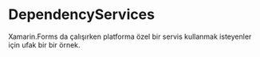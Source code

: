 # DependencyServices
Xamarin.Forms da çalışırken platforma özel bir servis kullanmak isteyenler için ufak bir bir örnek.
